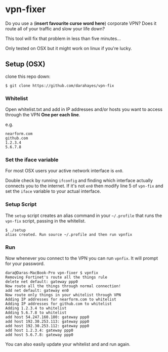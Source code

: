 # vpn-fixer

Do you use a (**insert favourite curse word here**) corporate VPN? Does it route all of your traffic and slow your life down?

This tool will fix that problem in less than five minutes...

Only tested on OSX but it might work on linux if you're lucky.

## Setup (OSX)

clone this repo down:

```
$ git clone https://github.com/darahayes/vpn-fix
```

### Whitelist

Open whitelist.txt and add in IP addresses and/or hosts you want to access through the VPN **One per each line**.

e.g.

```
nearform.com
github.com
1.2.3.4
5.6.7.8
```

### Set the iface variable

 For most OSX users your active network interface is `en0`.

Double check by running `ifconfig` and finding which interface actually connects you to the internet.
If it's not `en0` then modify line 5 of `vpn-fix` and set the `iface` variable to your actual interface.

### Setup Script

The `setup` script creates an alias command in your `~/.profile` that runs the `vpn-fix` script, passing in the whitelist.

```
$ ./setup
alias created. Run source ~/.profile and then run vpnfix
```

### Run

Now whenever you connect to the VPN you can run `vpnfix`. It will prompt for your password.

```
dara@Daras-MacBook-Pro vpn-fixer $ vpnfix
Removing Fortinet's route all the things rule
delete net default: gateway ppp0
Now route all the things through normal connection!
add net default: gateway en0
Now route only things in your whitelist through VPN
Adding IP addresses for nearform.com to whitelist
Adding IP addresses for github.com to whitelist
Adding 1.2.3.4 to whitelist
Adding 5.6.7.8 to whitelist
add host 54.247.160.180: gateway ppp0
add host 192.30.253.113: gateway ppp0
add host 192.30.253.112: gateway ppp0
add host 1.2.3.4: gateway ppp0
add host 5.6.7.8: gateway ppp0
```

You can also easily update your whitelist and and run again.
